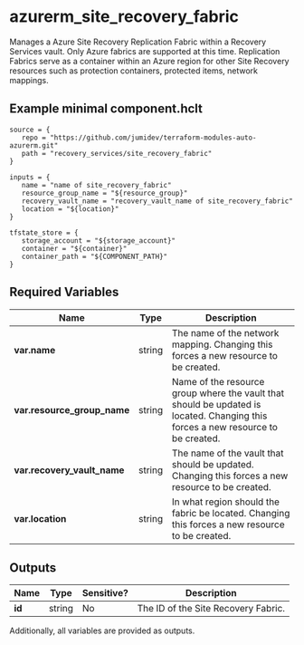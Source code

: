 # azurerm_site_recovery_fabric

Manages a Azure Site Recovery Replication Fabric within a Recovery Services vault. Only Azure fabrics are supported at this time. Replication Fabrics serve as a container within an Azure region for other Site Recovery resources such as protection containers, protected items, network mappings.

## Example minimal component.hclt

```hcl
source = {
   repo = "https://github.com/jumidev/terraform-modules-auto-azurerm.git" 
   path = "recovery_services/site_recovery_fabric" 
}

inputs = {
   name = "name of site_recovery_fabric" 
   resource_group_name = "${resource_group}" 
   recovery_vault_name = "recovery_vault_name of site_recovery_fabric" 
   location = "${location}" 
}

tfstate_store = {
   storage_account = "${storage_account}" 
   container = "${container}" 
   container_path = "${COMPONENT_PATH}" 
}

```

## Required Variables

| Name | Type |  Description |
| ---- | --------- |  ----------- |
| **var.name** | string |  The name of the network mapping. Changing this forces a new resource to be created. | 
| **var.resource_group_name** | string |  Name of the resource group where the vault that should be updated is located. Changing this forces a new resource to be created. | 
| **var.recovery_vault_name** | string |  The name of the vault that should be updated. Changing this forces a new resource to be created. | 
| **var.location** | string |  In what region should the fabric be located. Changing this forces a new resource to be created. | 



## Outputs

| Name | Type | Sensitive? | Description |
| ---- | ---- | --------- | --------- |
| **id** | string | No  | The ID of the Site Recovery Fabric. | 

Additionally, all variables are provided as outputs.
